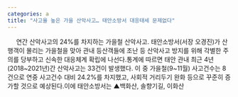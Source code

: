 ```yaml
---
categories: a
title: "사고율 높은 가을 산악사고… 태안소방서 대응태세 문제없다"
---
```

&nbsp;&nbsp;&nbsp;&nbsp; 연간 산악사고의 24%를 차지하는 가을철 산악사고. 태안소방서(서장 오경진)가 산행객이 몰리는 가을철을 맞아 관내 등산객들에 조난 등 산악사고 방지를 위해 각별한 주의를 당부하고 신속한 대응체계 확립에 나선다.통계에 따르면 태안 관내 최근 4년(2018~2021년)간 산악사고는 33건이 발생했다. 이 중 가을철(9~11월) 사고건수는 8건으로 연중 사고건수 대비 24.2%를 차지했고, 사회적 거리두기 완화 등으로 꾸준히 증가할 것으로 예상된다.이에 태안소방서는 ▲백화산, 솔향기길, 이화산